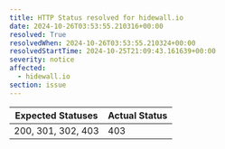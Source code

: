 ```yaml
---
title: HTTP Status resolved for hidewall.io
date: 2024-10-26T03:53:55.210316+00:00
resolved: True
resolvedWhen: 2024-10-26T03:53:55.210324+00:00
resolvedStartTime: 2024-10-25T21:09:43.161639+00:00
severity: notice
affected:
  - hidewall.io
section: issue
---
```


| Expected Statuses | Actual Status  |
|-------------------|----------------|
| 200, 301, 302, 403 | 403 |
